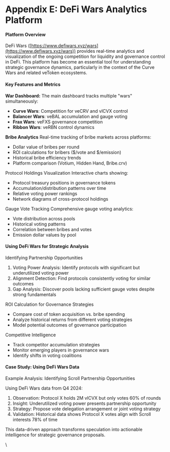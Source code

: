 # Appendix E: DeFi Wars Analytics Platform

#### Platform Overview

DeFi Wars ([https://www.defiwars.xyz/wars](https://www.defiwars.xyz/wars)) provides real-time analytics and visualization of the ongoing competition for liquidity and governance control in DeFi. This platform has become an essential tool for understanding strategic governance dynamics, particularly in the context of the Curve Wars and related veToken ecosystems.

#### Key Features and Metrics

**War Dashboard:** The main dashboard tracks multiple "wars" simultaneously:

* **Curve Wars**: Competition for veCRV and vlCVX control
* **Balancer Wars**: veBAL accumulation and gauge voting
* **Frax Wars**: veFXS governance competition
* **Ribbon Wars**: veRBN control dynamics

**Bribe Analytics** Real-time tracking of bribe markets across platforms:

* Dollar value of bribes per round
* ROI calculations for bribers ($/vote and $/emission)
* Historical bribe efficiency trends
* Platform comparison (Votium, Hidden Hand, Bribe.crv)

Protocol Holdings Visualization Interactive charts showing:

* Protocol treasury positions in governance tokens
* Accumulation/distribution patterns over time
* Relative voting power rankings
* Network diagrams of cross-protocol holdings

Gauge Vote Tracking Comprehensive gauge voting analytics:

* Vote distribution across pools
* Historical voting patterns
* Correlation between bribes and votes
* Emission dollar values by pool

#### Using DeFi Wars for Strategic Analysis

Identifying Partnership Opportunities

1. Voting Power Analysis: Identify protocols with significant but underutilized voting power
2. Alignment Detection: Find protocols consistently voting for similar outcomes
3. Gap Analysis: Discover pools lacking sufficient gauge votes despite strong fundamentals

ROI Calculation for Governance Strategies

* Compare cost of token acquisition vs. bribe spending
* Analyze historical returns from different voting strategies
* Model potential outcomes of governance participation

Competitive Intelligence

* Track competitor accumulation strategies
* Monitor emerging players in governance wars
* Identify shifts in voting coalitions

#### Case Study: Using DeFi Wars Data

Example Analysis: Identifying Scroll Partnership Opportunities

Using DeFi Wars data from Q4 2024:

1. Observation: Protocol X holds 2M vlCVX but only votes 60% of rounds
2. Insight: Underutilized voting power presents partnership opportunity
3. Strategy: Propose vote delegation arrangement or joint voting strategy
4. Validation: Historical data shows Protocol X votes align with Scroll interests 78% of time

This data-driven approach transforms speculation into actionable intelligence for strategic governance proposals.

\
